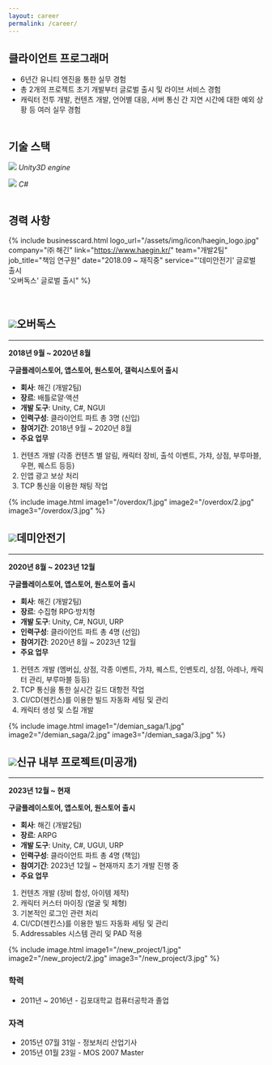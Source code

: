 ```yaml
---
layout: career
permalink: /career/
---
```


## 클라이언트 프로그래머
- 6년간 유니티 엔진을 통한 실무 경험
- <span class="color-box-blue">총 2개의 프로젝트 초기 개발부터 글로벌 출시 및 라이브 서비스 경험</span>
- <span class="color-box-blue">캐릭터 전투 개발, 컨텐츠 개발, 언어별 대응, 서버 통신 간 지연 시간에 대한 예외 상황</span> 등 여러 실무 경험
<br><br>

## 기술 스택
<img src="{{ site.baseurl }}/assets/img/icon/unity.png" class="Icon-mini"> _Unity3D engine_

<img src="{{ site.baseurl }}/assets/img/icon/csharp.png" class="Icon-mini"> _C#_
<br><br>

## 경력 사항
{% include businesscard.html 
	logo_url="/assets/img/icon/haegin_logo.jpg"
	company="㈜ 해긴"
	link="https://www.haegin.kr/"
	team="개발2팀"
	job_title="책임 연구원"
	date="2018.09 ~ 재직중"
	service="'데미안전기' 글로벌 출시<br>'오버독스' 글로벌 출시"
%}

<br>

<!--![Icon](/assets/img/icon/overdox.jpg){: width="40" height="40"}-->
## <img src="{{ site.baseurl }}/assets/img/icon/overdox.jpg" class="Icon"><span class="color-box-blue">오버독스</span>
<hr>

**2018년 9월 ~ 2020년 8월**

**구글플레이스토어, 앱스토어, 원스토어, 갤럭시스토어 출시**

 - **회사**: 해긴 (개발2팀)
 - **장르**: 배틀로얄·액션
 - **개발 도구**: Unity, C#, NGUI
 - **인력구성**: 클라이언트 파트 총 3명 (신입)
 - **참여기간**: 2018년 9월 ~ 2020년 8월
 - **주요 업무**
  1. 컨텐츠 개발 (각종 컨텐츠 별 알림, 캐릭터 장비, 출석 이벤트, 가챠, 상점, 부루마블, 우편, 퀘스트 등등)
  2. 인앱 광고 보상 처리
  3. TCP 통신을 이용한 채팅 작업

{% include image.html
  image1="/overdox/1.jpg"
  image2="/overdox/2.jpg"
  image3="/overdox/3.jpg"
%}

<!--![Icon](/assets/img/icon/demian_saga.jpg){: width="40" height="40"}-->
## <img src="{{ site.baseurl }}/assets/img/icon/demian_saga.jpg" class="Icon"><span class="color-box-orange">데미안전기</span>
<hr>

**2020년 8월 ~ 2023년 12월**

**구글플레이스토어, 앱스토어, 원스토어 출시**

 - **회사**: 해긴 (개발2팀)
 - **장르**: 수집형 RPG·방치형
 - **개발 도구**: Unity, C#, NGUI, URP
 - **인력구성**: 클라이언트 파트 총 4명 (선임)
 - **참여기간**: 2020년 8월 ~ 2023년 12월
 - **주요 업무**
  1. 컨텐츠 개발 (멤버십, 상점, 각종 이벤트, 가챠, 퀘스트, 인벤토리, 상점, 아레나, 캐릭터 관리, 부루마블 등등)
  2. TCP 통신을 통한 실시간 길드 대항전 작업
  3. CI/CD(젠킨스)를 이용한 빌드 자동화 세팅 및 관리
  4. 캐릭터 생성 및 스킬 개발

{% include image.html
  image1="/demian_saga/1.jpg"
  image2="/demian_saga/2.jpg"
  image3="/demian_saga/3.jpg"
%}

<!--![Icon](/assets/img/icon/new_project.jpg){: width="40" height="40"}-->
## <img src="{{ site.baseurl }}/assets/img/icon/new_project.jpg" class="Icon"><span class="color-box-gray">신규 내부 프로젝트(미공개)</span>
<hr>

**2023년 12월 ~ 현재**

**구글플레이스토어, 앱스토어, 원스토어 출시**

 - **회사**: 해긴 (개발2팀)
 - **장르**: ARPG
 - **개발 도구**: Unity, C#, UGUI, URP
 - **인력구성**: 클라이언트 파트 총 4명 (책임)
 - **참여기간**: 2023년 12월 ~ 현재까지 초기 개발 진행 중
 - **주요 업무**
  1. 컨텐츠 개발 (장비 합성, 아이템 제작)
  2. 캐릭터 커스터 마이징 (얼굴 및 체형)
  3. 기본적인 로그인 관련 처리
  4. CI/CD(젠킨스)를 이용한 빌드 자동화 세팅 및 관리
  5. Addressables 시스템 관리 및 PAD 적용

{% include image.html
  image1="/new_project/1.jpg"
  image2="/new_project/2.jpg"
  image3="/new_project/3.jpg"
%}

### 학력
 * 2011년 ~ 2016년 - 김포대학교 컴퓨터공학과 졸업
 
### 자격
 * 2015년 07월 31일 - 정보처리 산업기사
 * 2015년 01월 23일 - MOS 2007 Master
